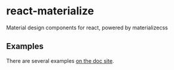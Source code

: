 react-materialize
=================

Material design components for react, powered by materializecss

Examples
---------

There are several examples [on the doc site](https://react-materialize.github.io).
